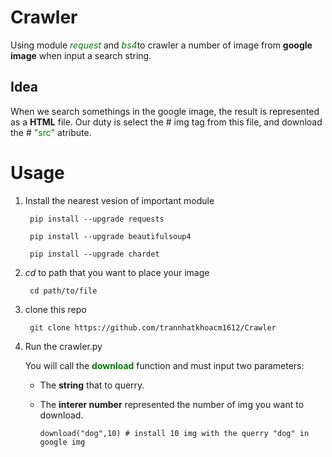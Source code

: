 # Crawler

Using module <span style = "color:green ">*request*</span> and <span style = "color:green ">*bs4*</span>to crawler a number of image from **google image** when input a search string.

## Idea

When we search somethings in the google image, the result is represented as a **HTML** file. Our duty is select the # <span style = "color:greeb">img tag</span> from this file, and download the # <span style = "color:green">"src"</span> atribute.



# Usage

1. Install the nearest vesion of important module

        pip install --upgrade requests

        pip install --upgrade beautifulsoup4

        pip install --upgrade chardet

2. *cd* to path that you want to place your image

        cd path/to/file

3. clone this repo

        git clone https://github.com/trannhatkhoacm1612/Crawler
3. Run the crawler.py

    You will call the <span style = "color:green">**download**</span> function and must input two parameters:

    - The **string** that to querry.

    - The **interer number** represented the number of img you want to download.
          
          download("dog",10) # install 10 img with the querry "dog" in google img

